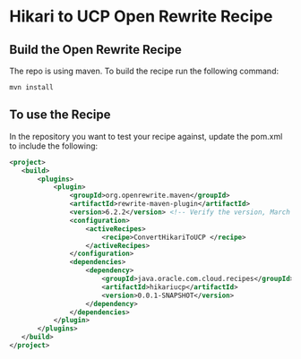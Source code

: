 # Hikari to UCP Open Rewrite Recipe 

## Build the Open Rewrite Recipe

The repo is using maven. To build the recipe run the following command:

```shell
mvn install
```

## To use the Recipe

 In the repository you want to test your recipe against, update the pom.xml to include the following:

 ```xml
 <project>
    <build>
        <plugins>
            <plugin>
                <groupId>org.openrewrite.maven</groupId>
                <artifactId>rewrite-maven-plugin</artifactId>
                <version>6.2.2</version> <!-- Verify the version, March 2025 -->
                <configuration>
                    <activeRecipes>
                        <recipe>ConvertHikariToUCP </recipe>
                    </activeRecipes>
                </configuration>
                <dependencies>
                    <dependency>
                        <groupId>java.oracle.com.cloud.recipes</groupId>
                        <artifactId>hikariucp</artifactId>
                        <version>0.0.1-SNAPSHOT</version>
                    </dependency>
                </dependencies>
            </plugin>
        </plugins>
    </build>
</project>
```
